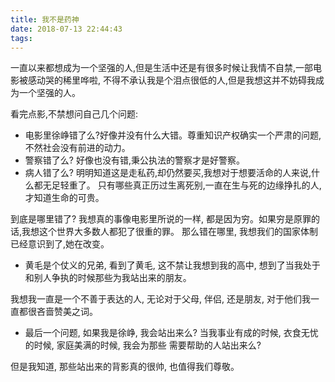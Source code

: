 ```yaml
---
title: 我不是药神
date: 2018-07-13 22:44:43
tags:
---
```



一直以来都想成为一个坚强的人,但是生活中还是有很多时候让我情不自禁,一部电影被感动哭的稀里哗啦,
不得不承认我是个泪点很低的人,但是我想这并不妨碍我成为一个坚强的人。

看完点影,不禁想问自己几个问题:

- 电影里徐峥错了么?好像并没有什么大错。尊重知识产权确实一个严肃的问题,不然社会没有前进的动力。
- 警察错了么? 好像也没有错,秉公执法的警察才是好警察。
- 病人错了么? 明明知道这是走私药,却仍然要买,我想对于想要活命的人来说,什么都无足轻重了。
只有哪些真正历过生离死别,一直在生与死的边缘挣扎的人, 才知道生命的可贵。

到底是哪里错了? 我想真的事像电影里所说的一样, 都是因为穷。如果穷是原罪的话,我想这个世界大多数人都犯了很重的罪。
那么错在哪里, 我想我们的国家体制已经意识到了,她在改变。


- 黄毛是个仗义的兄弟, 看到了黄毛, 这不禁让我想到我的高中, 想到了当我处于和别人争执的时候那些为我站出来的朋友。

我想我一直是一个不善于表达的人, 无论对于父母, 伴侣, 还是朋友, 对于他们我一直都很吝啬赞美之词。


- 最后一个问题, 如果我是徐峥, 我会站出来么? 当我事业有成的时候, 衣食无忧的时候, 家庭美满的时候, 我会为那些
需要帮助的人站出来么?

但是我知道, 那些站出来的背影真的很帅, 也值得我们尊敬。
